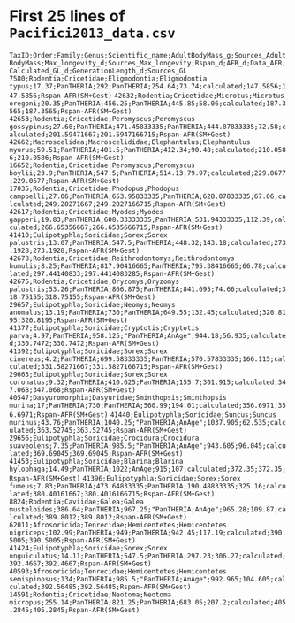 # First 25 lines of `Pacifici2013_data.csv`

`TaxID;Order;Family;Genus;Scientific_name;AdultBodyMass_g;Sources_AdultBodyMass;Max_longevity_d;Sources_Max_longevity;Rspan_d;AFR_d;Data_AFR;Calculated_GL_d;GenerationLength_d;Sources_GL`
`7580;Rodentia;Cricetidae;Eligmodontia;Eligmodontia typus;17.37;PanTHERIA;292;PanTHERIA;254.64;73.74;calculated;147.5856;147.5856;Rspan-AFR(SM+Gest)`
`42632;Rodentia;Cricetidae;Microtus;Microtus oregoni;20.35;PanTHERIA;456.25;PanTHERIA;445.85;58.06;calculated;187.3565;187.3565;Rspan-AFR(SM+Gest)`
`42653;Rodentia;Cricetidae;Peromyscus;Peromyscus gossypinus;27.68;PanTHERIA;471.45833335;PanTHERIA;444.87833335;72.58;calculated;201.59471667;201.5947166715;Rspan-AFR(SM+Gest)`
`42662;Macroscelidea;Macroscelididae;Elephantulus;Elephantulus myurus;59.51;PanTHERIA;401.5;PanTHERIA;412.34;90.48;calculated;210.0586;210.0586;Rspan-AFR(SM+Gest)`
`16652;Rodentia;Cricetidae;Peromyscus;Peromyscus boylii;23.9;PanTHERIA;547.5;PanTHERIA;514.13;79.97;calculated;229.0677;229.0677;Rspan-AFR(SM+Gest)`
`17035;Rodentia;Cricetidae;Phodopus;Phodopus campbelli;27.06;PanTHERIA;653.95833335;PanTHERIA;628.07833335;67.06;calculated;249.20271667;249.2027166715;Rspan-AFR(SM+Gest)`
`42617;Rodentia;Cricetidae;Myodes;Myodes gapperi;19.83;PanTHERIA;608.33333335;PanTHERIA;531.94333335;112.39;calculated;266.65356667;266.6535666715;Rspan-AFR(SM+Gest)`
`41410;Eulipotyphla;Soricidae;Sorex;Sorex palustris;13.07;PanTHERIA;547.5;PanTHERIA;448.32;143.18;calculated;273.1928;273.1928;Rspan-AFR(SM+Gest)`
`42678;Rodentia;Cricetidae;Reithrodontomys;Reithrodontomys humulis;8.25;PanTHERIA;817.90416665;PanTHERIA;795.38416665;66.78;calculated;297.44140833;297.4414083285;Rspan-AFR(SM+Gest)`
`42675;Rodentia;Cricetidae;Oryzomys;Oryzomys palustris;53.26;PanTHERIA;866.875;PanTHERIA;841.695;74.66;calculated;318.75155;318.75155;Rspan-AFR(SM+Gest)`
`29657;Eulipotyphla;Soricidae;Neomys;Neomys anomalus;13.19;PanTHERIA;730;PanTHERIA;649.55;132.45;calculated;320.8195;320.8195;Rspan-AFR(SM+Gest)`
`41377;Eulipotyphla;Soricidae;Cryptotis;Cryptotis parva;4.97;PanTHERIA;958.125;"PanTHERIA;AnAge";944.18;56.935;calculated;330.7472;330.7472;Rspan-AFR(SM+Gest)`
`41392;Eulipotyphla;Soricidae;Sorex;Sorex cinereus;4.2;PanTHERIA;699.58333335;PanTHERIA;570.57833335;166.115;calculated;331.58271667;331.5827166715;Rspan-AFR(SM+Gest)`
`29663;Eulipotyphla;Soricidae;Sorex;Sorex coronatus;9.32;PanTHERIA;410.625;PanTHERIA;155.7;301.915;calculated;347.068;347.068;Rspan-AFR(SM+Gest)`
`40547;Dasyuromorphia;Dasyuridae;Sminthopsis;Sminthopsis murina;17;PanTHERIA;730;PanTHERIA;560.99;194.01;calculated;356.6971;356.6971;Rspan-AFR(SM+Gest)`
`41440;Eulipotyphla;Soricidae;Suncus;Suncus murinus;43.76;PanTHERIA;1040.25;"PanTHERIA;AnAge";1037.905;62.535;calculated;363.52745;363.52745;Rspan-AFR(SM+Gest)`
`29656;Eulipotyphla;Soricidae;Crocidura;Crocidura suaveolens;7.35;PanTHERIA;985.5;"PanTHERIA;AnAge";943.605;96.045;calculated;369.69045;369.69045;Rspan-AFR(SM+Gest)`
`41453;Eulipotyphla;Soricidae;Blarina;Blarina hylophaga;14.49;PanTHERIA;1022;AnAge;915;107;calculated;372.35;372.35;Rspan-AFR(SM+Gest)`
`41396;Eulipotyphla;Soricidae;Sorex;Sorex fumeus;7.83;PanTHERIA;473.64833335;PanTHERIA;190.48833335;325.16;calculated;380.40161667;380.4016166715;Rspan-AFR(SM+Gest)`
`8824;Rodentia;Caviidae;Galea;Galea musteloides;386.64;PanTHERIA;967.25;"PanTHERIA;AnAge";965.28;109.87;calculated;389.8012;389.8012;Rspan-AFR(SM+Gest)`
`62011;Afrosoricida;Tenrecidae;Hemicentetes;Hemicentetes nigriceps;102.99;PanTHERIA;949;PanTHERIA;942.45;117.19;calculated;390.5005;390.5005;Rspan-AFR(SM+Gest)`
`41424;Eulipotyphla;Soricidae;Sorex;Sorex unguiculatus;14.11;PanTHERIA;547.5;PanTHERIA;297.23;306.27;calculated;392.4667;392.4667;Rspan-AFR(SM+Gest)`
`40593;Afrosoricida;Tenrecidae;Hemicentetes;Hemicentetes semispinosus;134;PanTHERIA;985.5;"PanTHERIA;AnAge";992.965;104.605;calculated;392.56485;392.56485;Rspan-AFR(SM+Gest)`
`14591;Rodentia;Cricetidae;Neotoma;Neotoma micropus;255.14;PanTHERIA;821.25;PanTHERIA;683.05;207.2;calculated;405.2845;405.2845;Rspan-AFR(SM+Gest)`
